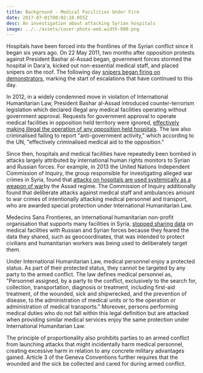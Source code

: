 ```yaml
---
title: Background - Medical Facilities Under Fire
date: 2017-07-01T00:02:18.055Z
desc: An investigation about attacking Syrian hospitals
image: ../../assets/cover-photo-web.width-800.png
---
```


Hospitals have been forced into the frontlines of the Syrian conflict since it began six years ago. On 22 May 2011, two months after opposition protests against President Bashar al-Assad began, government forces stormed the hospital in Dara'a, kicked out non-essential medical staff, and placed snipers on the roof. The following day [snipers began firing on demonstrators](http://www.newyorker.com/magazine/2016/06/27/syrias-war-on-doctors), marking the start of escalations that have continued to this day.

In 2012, in a widely condemned move in violation of International Humanitarian Law, President Bashar al-Assad introduced counter-terrorism legislation which declared illegal any medical facilities operating without government approval. Requests for government approval to operate medical facilities in opposition held territory were ignored, [effectively making illegal the operation of any opposition held hospitals](http://www.newyorker.com/magazine/2016/06/27/syrias-war-on-doctors). The law also criminalised failing to report "anti-government activity," which according to the UN, "effectively criminalised medical aid to the opposition."

Since then, hospitals and medical facilities have repeatedly been bombed in attacks largely attributed by international human rights monitors to Syrian and Russian forces. For example, in 2013 the United Nations Independent Commission of Inquiry, the group responsible for investigating alleged war crimes in Syria, found that [attacks on hospitals are used systemically as a weapon of war](https://www.theguardian.com/world/2016/feb/18/msf-will-not-share-syria-gps-locations-after-deliberate-attacks)by the Assad regime. The Commission of Inquiry additionally found that deliberate attacks against medical staff and ambulances amount to war crimes of intentionally attacking medical personnel and transport, who are awarded special protection under International Humanitarian Law.

Medecins Sans Frontieres, an international humanitarian non-profit organisation that supports many facilities in Syria, [stopped sharing data](https://www.theguardian.com/world/2016/feb/18/msf-will-not-share-syria-gps-locations-after-deliberate-attacks) on medical facilities with Russian and Syrian forces because they feared the data they shared, such as geocoordinates, that was intended to protect civilians and humanitarian workers was being used to deliberately target them.

Under International Humanitarian Law, medical personnel enjoy a protected status. As part of their protected status, they cannot be targeted by any party to the armed conflict. The law defines medical personnel as, "Personnel assigned, by a party to the conflict, exclusively to the search for, collection, transportation, diagnosis or treatment, including first-aid treatment, of the wounded, sick and shipwrecked, and the prevention of disease, to the administration of medical units or to the operation or administration of medical transports." Moreover, persons performing medical duties who do not fall within this legal definition but are attacked when providing similar medical services enjoy the same protection under International Humanitarian Law.

The principle of proportionality also prohibits parties to an armed conflict from launching attacks that might incidentally harm medical personnel, creating excessive harm in relation to any concrete military advantages gained. Article 3 of the Geneva Conventions further requires that the wounded and the sick be collected and cared for during armed conflict.

